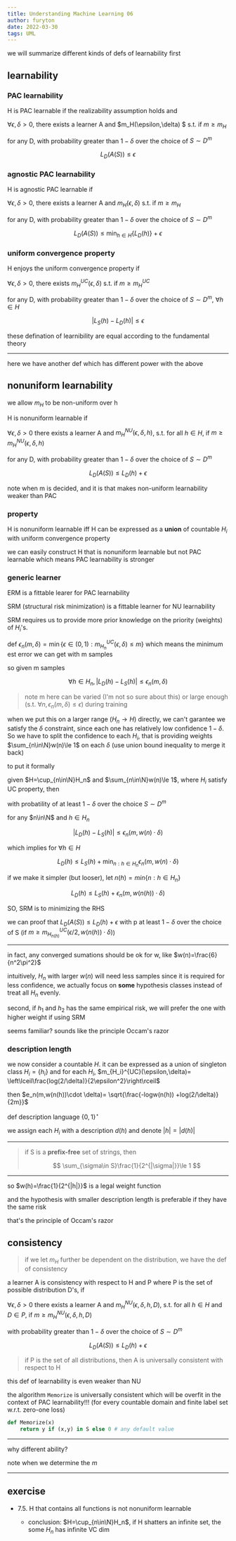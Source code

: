 ```yaml
---
title: Understanding Machine Learning 06
author: furyton
date: 2022-03-30
tags: UML
---
```


we will summarize different kinds of defs of learnability first

## learnability

### PAC learnability

H is PAC learnable if the realizability assumption holds and

$\forall \epsilon,\delta\gt 0$, there exists a learner A and $m_H(\epsilon,\delta)
$ s.t. if $m\ge m_H$

for any D, with probability greater than $1-\delta$ over the choice of $S\sim D^m$

$$
L_D(A(S))\le \epsilon
$$

### agnostic PAC learnability

H is agnostic PAC learnable if

$\forall \epsilon,\delta\gt 0$, there exists a learner A and $m_H(\epsilon,\delta)$ s.t. if $m\ge m_H$

for any D, with probability greater than $1-\delta$ over the choice of $S\sim D^m$

$$
L_D(A(S))\le \min_{h\in H}\{L_D(h)\}+\epsilon
$$

### uniform convergence property

H enjoys the uniform convergence property if

$\forall \epsilon,\delta \gt 0$, there exists $m_H^{UC}(\epsilon, \delta)$ s.t. if $m\ge m_H^{UC}$

for any D, with probability greater than $1-\delta$ over the choice of $S\sim D^m$, $\forall h\in H$

$$
|L_S(h) - L_D(h)|\le\epsilon
$$

these defination of learnibility are equal according to the fundamental theory

---

here we have another def which has different power with the above

## nonuniform learnability

we allow $m_H$ to be non-uniform over h

H is nonuniform learnable if

$\forall \epsilon,\delta\gt 0$ there exists a learner A and $m_H^{NU}(\epsilon,\delta,h)$, s.t. for all $h\in H$, if $m\ge m_H^{NU}(\epsilon,\delta,h)$

for any D, with probability greater than $1-\delta$ over the choice of $S\sim D^m$

$$
L_D(A(S))\le L_D(h)+\epsilon
$$

note when m is decided, and it is that makes non-uniform learnability weaker than PAC

### property

H is nonuniform learnable iff H can be expressed as a **union** of countable $H_i$ with uniform convergence property

we can easily construct H that is nonuniform learnable but not PAC learnable which means PAC learnability is stronger

### generic learner

ERM is a fittable learer for PAC learnability

SRM (structural risk minimization) is a fittable learner for NU learnability

SRM requires us to provide more prior knowledge on the priority (weights) of $H_i$'s.

def $\epsilon_n(m,\delta)=\min\{\epsilon\in (0,1):m_{H_n}^{UC}(\epsilon,\delta)\le m\}$ which means the minimum est error we can get with m samples

so given m samples

$$
\forall h\in H_n,|L_D(h)-L_S(h)|\le \epsilon_n(m,\delta)
$$

> note m here can be varied (I'm not so sure about this) or large enough (s.t. $\forall n,\epsilon_n(m,\delta)\le \epsilon$) during training

when we put this on a larger range ($H_n\rightarrow H$) directly, we can't garantee we satisfy the $\delta$ constraint, since each one has relatively low confidence $1-\delta$. So we have to split the confidence to each $H_i$, that is providing weights $\sum_{n\in\N}w(n)\le 1$ on each $\delta$ (use union bound inequality to merge it back)

to put it formally

given $H=\cup_{n\in\N}H_n$ and $\sum_{n\in\N}w(n)\le 1$, where $H_i$ satisfy UC property, then

with probatility of at least $1-\delta$ over the choice $S\sim D^m$

for any $n\in\N$ and $h\in H_n$

$$
|L_D(h)-L_S(h)|\le \epsilon_n(m,w(n)\cdot \delta)
$$

which implies for $\forall h\in H$

$$
L_D(h)\le L_S(h)+\min_{n:h\in H_n}\epsilon_n(m,w(n)\cdot\delta)
$$

if we make it simpler (but looser), let $n(h)=min\{n:h\in H_n\}$

$$
L_D(h)\le L_S(h)+\epsilon_n(m,w(n(h))\cdot\delta)
$$

SO, SRM is to minimizing the RHS

we can proof that $L_D(A(S))\le L_D(h)+\epsilon$ with p at least $1-\delta$ over the choice of S (if $m\ge m_{H_{n(h)}}^{UC}(\epsilon/2,w(n(h))\cdot \delta)$)

---

in fact, any converged sumations should be ok for w, like $w(n)=\frac{6}{n^2\pi^2}$

intuitively, $H_n$ with larger $w(n)$ will need less samples since it is required for less confidence, we actually focus on **some** hypothesis classes instead of treat all $H_n$ evenly.

second, if $h_1$ and $h_2$ has the same empirical risk, we will prefer the one with higher weight if using SRM

seems familiar? sounds like the principle Occam's razor

### description length

we now consider a countable $H$. it can be expressed as a union of singleton class $H_i=\{h_i\}$ and for each $H_i$, $m_{H_i}^{UC}(\epsilon,\delta)= \left\lceil\frac{log(2/\delta)}{2\epsilon^2}\right\rceil$

then $e_n(m,w(n(h))\cdot \delta)= \sqrt{\frac{-logw(n(h)) +log(2/\delta)}{2m}}$

def description language $\{0,1\}^\star$

we assign each $H_i$ with a description $d(h)$ and denote $|h|=|d(h)|$

---

> if S is a **prefix-free** set of strings, then
>
> $$
> \sum_{\sigma\in S}\frac{1}{2^{|\sigma|}}\le 1
> $$

---

so $w(h)=\frac{1}{2^{|h|}}$ is a legal weight function

and the hypothesis with smaller description length is preferable if they have the same risk

that's the principle of Occam's razor

## consistency

> if we let $m_H$ further be dependent on the distribution, we have the def of consistency

a learner A is consistency with respect to H and P where P is the set of possible distribution D's, if

$\forall \epsilon,\delta\gt 0$ there exists a learner A and $m_H^{NU}(\epsilon,\delta,h,D)$, s.t. for all $h\in H$ and $D\in P$, if $m\ge m_H^{NU}(\epsilon,\delta,h,D)$

with probability greater than $1-\delta$ over the choice of $S\sim D^m$

$$
L_D(A(S))\le L_D(h)+\epsilon
$$

> if P is the set of all distributions, then A is universally consistent with respect to H

this def of learnability is even weaker than NU

the algorithm `Memorize` is universally consistent which will be overfit in the context of PAC learnability!!! (for every countable domain and finite label set w.r.t. zero-one loss)

```python
def Memorize(x)
    return y if (x,y) in S else 0 # any default value 
```

---

why different ability?

note when we determine the $m$

---

## exercise

- 7.5. H that contains all functions is not nonuniform learnable

  - conclusion: $H=\cup_{n\in\N}H_n$, if H shatters an infinite set, the some $H_n$ has infinite VC dim

